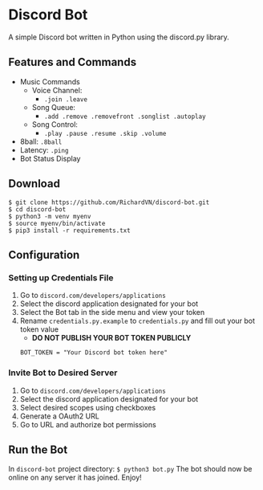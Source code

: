# Discord Bot
A simple Discord bot written in Python using the discord.py library.

## Features and Commands
- Music Commands
  - Voice Channel:
    - `.join .leave`
  - Song Queue:
    - `.add .remove .removefront .songlist .autoplay`
  - Song Control:
    - `.play .pause .resume .skip .volume`
- 8ball: `.8ball`
- Latency: `.ping`
- Bot Status Display

## Download
```
$ git clone https://github.com/RichardVN/discord-bot.git
$ cd discord-bot
$ python3 -m venv myenv
$ source myenv/bin/activate
$ pip3 install -r requirements.txt
```

## Configuration
### Setting up Credentials File
1. Go to `discord.com/developers/applications`
2. Select the discord application designated for your bot
3. Select the Bot tab in the side menu and view your token
4. Rename `credentials.py.example` to `credentials.py` and fill out your bot token value
   - **DO NOT PUBLISH YOUR BOT TOKEN PUBLICLY**
    ```
    BOT_TOKEN = "Your Discord bot token here"
    ```
### Invite Bot to Desired Server
1. Go to `discord.com/developers/applications`
2. Select the discord application designated for your bot
3. Select desired scopes using checkboxes
4. Generate a OAuth2 URL
5. Go to URL and authorize bot permissions

## Run the Bot 
In `discord-bot` project directory: `$ python3 bot.py`
The bot should now be online on any server it has joined. Enjoy!
